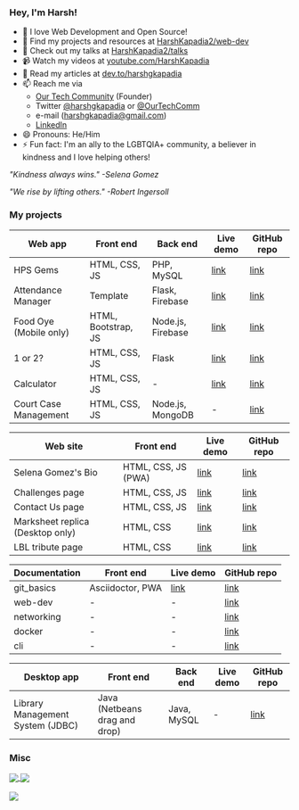 ### Hey, I'm Harsh!

- 💛 I love Web Development and Open Source!
- 🔖 Find my projects and resources at [HarshKapadia2/web-dev](https://github.com/HarshKapadia2/web-dev)
- 🎤 Check out my talks at [HarshKapadia2/talks](https://github.com/HarshKapadia2/talks)
- 📹 Watch my videos at [youtube.com/HarshKapadia](https://www.youtube.com/HarshKapadia)
- 📃 Read my articles at [dev.to/harshgkapadia](https://dev.to/harshgkapadia)
- 📫 Reach me via
  - [Our Tech Community](https://otc.zulipchat.com) (Founder)
  - Twitter [@harshgkapadia](https://twitter.com/harshgkapadia) or [@OurTechComm](https://twitter.com/OurTechComm)
  - e-mail (harshgkapadia@gmail.com)
  - [LinkedIn](https://www.linkedin.com/in/harshgkapadia)
- 😄 Pronouns: He/Him
- ⚡ Fun fact: I'm an ally to the LGBTQIA+ community, a believer in kindness and I love helping others!

*"Kindness always wins." -Selena Gomez*

*"We rise by lifting others." -Robert Ingersoll*


### My projects

Web app | Front end | Back end | Live demo | GitHub repo
------- | --------- | -------- | --------- | -----------
HPS Gems | HTML, CSS, JS | PHP, MySQL | [link](https://hps-gems.herokuapp.com/) | [link](https://github.com/HarshKapadia2/hps-gems)
Attendance Manager | Template | Flask, Firebase | [link](https://attendance-management-flask.herokuapp.com/) | [link](https://github.com/HarshKapadia2/attendance_management)
Food Oye (Mobile only) | HTML, Bootstrap, JS | Node.js, Firebase | [link](https://food-oye.herokuapp.com/) | [link](https://github.com/rajatrjoshi/food-oye)
1 or 2? | HTML, CSS, JS | Flask | [link](https://one-or-two.herokuapp.com/) | [link](https://github.com/HarshKapadia2/one-or-two)
Calculator| HTML, CSS, JS | - | [link](https://harshkapadia2.github.io/calculator/) | [link](https://github.com/HarshKapadia2/calculator)
Court Case Management | HTML, CSS, JS | Node.js, MongoDB | - | [link](https://github.com/HarshKapadia2/court_case_management_web_app)

Web site | Front end | Live demo | GitHub repo
-------- | --------- | --------- | -----------
Selena Gomez's Bio | HTML, CSS, JS (PWA) | [link](https://harshkapadia2.github.io/sg-bio/) | [link](https://github.com/HarshKapadia2/sg-bio)
Challenges page | HTML, CSS, JS | [link](https://harshkapadia2.github.io/sample-challenges-page/) | [link](https://github.com/HarshKapadia2/sample-challenges-page)
Contact Us page | HTML, CSS, JS | [link](https://harshkapadia2.github.io/sample-contact-us-page/) | [link](https://github.com/HarshKapadia2/sample-contact-us-page)
Marksheet replica (Desktop only) | HTML, CSS | [link](https://harshkapadia2.github.io/sample-marksheet/) | [link](https://github.com/HarshKapadia2/sample-marksheet)
LBL tribute page | HTML, CSS | [link](https://harshkapadia2.github.io/lbl-tribute-page/) | [link](https://github.com/HarshKapadia2/lbl-tribute-page)

Documentation | Front end | Live demo | GitHub repo
------------- | --------- | --------- | -----------
git_basics | Asciidoctor, PWA | [link](https://harshkapadia2.github.io/git_basics/) | [link](https://github.com/HarshKapadia2/git_basics)
web-dev | - | - | [link](https://github.com/HarshKapadia2/web-dev)
networking | - | - | [link](https://github.com/HarshKapadia2/networking)
docker | - | - | [link](https://github.com/HarshKapadia2/docker)
cli | - | - | [link](https://github.com/HarshKapadia2/cli)

Desktop app | Front end | Back end | Live demo | GitHub repo
---- | --------- | -------- | --------- | -----------
Library Management System (JDBC) | Java (Netbeans drag and drop) | Java, MySQL | - | [link](https://github.com/HarshKapadia2/JDBC_LibraryManagementSystem)


### Misc
<a href="https://github.com/HarshKapadia2/web-dev">
  <img align="center" src="https://github-readme-stats.vercel.app/api/pin/?username=HarshKapadia2&repo=web-dev&theme=dark" />
</a>
<a href="https://github.com/HarshKapadia2/articles">
  <img align="center" src="https://github-readme-stats.vercel.app/api/pin/?username=HarshKapadia2&repo=articles&theme=dark" />
</a>
<br />
<br />
<a href="https://github.com/HarshKapadia2/talks">
  <img align="center" src="https://github-readme-stats.vercel.app/api/pin/?username=HarshKapadia2&repo=talks&theme=dark" />
</a>
